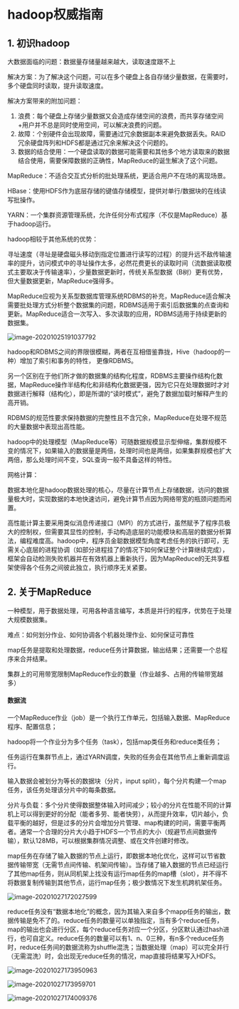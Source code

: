 # hadoop权威指南

## 1. 初识hadoop

大数据面临的问题：数据量存储量越来越大，读取速度跟不上

解决方案：为了解决这个问题，可以在多个硬盘上各自存储少量数据，在需要时，多个硬盘同时读取，提升读取速度。

解决方案带来的附加问题：

1. 浪费：每个硬盘上存储少量数据又会造成存储空间的浪费，而共享存储空间+用户并不总是同时使用空间，可以解决浪费的问题。
2. 故障：个别硬件会出现故障，需要通过冗余数据副本来避免数据丢失。RAID冗余硬盘阵列和HDFS都是通过冗余来解决这个问题的。
3. 数据的结合使用：一个硬盘读取的数据可能需要和其他多个地方读取来的数据结合使用，需要保障数据的正确性，MapReduce的诞生解决了这个问题。



MapReduce：不适合交互式分析的批处理系统，更适合用户不在场的离现场景。



HBase：使用HDFS作为底层存储的键值存储模型，提供对单行/数据块的在线读写批操作。



YARN：一个集群资源管理系统，允许任何分布式程序（不仅是MapReduce）基于hadoop运行。



hadoop相较于其他系统的优势：

寻址速度（寻址是硬盘磁头移动到指定位置进行读写的过程）的提升远不敌传输速率的提升，访问模式中的寻址操作太多，必然花费更长的读取时间（流数据读取模式主要取决于传输速率），少量数据更新时，传统关系型数据（B树）更有优势，但大量数据更新，MapReduce强得多。

MapReduce应视为关系型数据库管理系统RDBMS的补充，MapReduce适合解决需要批处理方式分析整个数据集的问题，RDBMS适用于索引后数据集的点查询和更新。MapReduce适合一次写入、多次读取的应用，RDBMS适用于持续更新的数据集。

![image-20201025191037792](/Users/xuzhang/gitHub/DATA-PM/notebook/handoop权威指南.assets/image-20201025191037792.png)

hadoop和RDBMS之间的界限很模糊，两者在互相借鉴靠拢，Hive（hadoop的一种）增加了索引和事务的特性， 更像RDBMS。

另一个区别在于他们所才做的数据集的结构化程度，RDBMS主要操作结构化数据，MapReduce操作半结构化和非结构化数据更强，因为它只在处理数据时才对数据进行解释（结构化），即是所谓的“读时模式”，避免了数据加载时解释产生的高开销。

RDBMS的规范性要求保持数据的完整性且不含冗余，MapReduce在处理不规范的大量数据中表现出高性能。

hadoop中的处理模型（MapReduce等）可随数据规模显示型伸缩，集群规模不变的情况下，如果输入的数据量是两倍，处理时间也是两倍，如果集群规模也扩大两倍，那么处理时间不变，SQL查询一般不具备这样的特性。

网格计算：

数据本地化是hadoop数据处理的核心，尽量在计算节点上存储数据，访问的数据量极大时，实现数据的本地快速访问，避免计算节点因为网络带宽的瓶颈问题而闲置。

高性能计算主要采用类似消息传递接口（MPI）的方式进行，虽然赋予了程序员极大的控制权，但需要其显性的控制，手动构造底层的功能模块和高层的数据分析算法，编程难度高。hadoop中，程序员金聪数据模型角度考虑任务的执行即可，无需关心底层的进程协调（如部分进程挂了的情况下如何保证整个计算继续完成），框架会自动检测失败机器并在有效机器上重新执行，因为MapReduce的无共享框架使得各个任务之间彼此独立，执行顺序无关紧要。

## 2. 关于MapReduce

一种模型，用于数据处理，可用各种语言编写，本质是并行的程序，优势在于处理大规模数据集。

难点：如何划分作业、如何协调各个机器处理作业、如何保证可靠性

map任务是提取和处理数据，reduce任务计算数据，输出结果；还需要一个总程序来合并结果。

集群上的可用带宽限制MapReduce作业的数量（作业越多、占用的传输带宽越多） 

#### 数据流

一个MapReduce作业（job）是一个执行工作单元，包括输入数据、MapReduce程序、配置信息；

hadoop将一个作业分为多个任务（task），包括map类任务和reduce类任务；

任务运行在集群节点上，通过YARN调度，失败的任务会在其他节点上重新调度运行。

输入数据会被划分为等长的数据块（分片，input split），每个分片构建一个map任务，该任务处理该分片中的每条数据。

分片与负载：多个分片使得数据整体输入时间减少；较小的分片在性能不同的计算机上可以得到更好的分配（能者多劳、能者快劳），从而提升效率，切片越小，负载平衡的越好，但是过多的分片会增加分片管理、map构建的时间，需要平衡两者。通常一个合理的分片大小趋于HDFS一个节点的大小（规避节点间数据传输），默认128MB，可以根据集群情况调整、或在文件创建时修改。

map任务在存储了输入数据的节点上运行，即数据本地化优化，这样可以节省数据传输带宽（无需节点间传输、机架间传输）。当存储了输入数据的节点已经运行了其他map任务，则从同机架上找没有运行map任务的map槽（slot），并不得不将数据复制传输到其他节点，运行map任务；极少数情况下发生机跨机架任务。

![image-20201027172027599](/Users/xuzhang/gitHub/DATA-PM/notebook/handoop权威指南.assets/image-20201027172027599.png)

reduce任务没有“数据本地化”的概念，因为其输入来自多个mapp任务的输出，数据传输是免不了的。reduce任务的数量可以单独指定，当有多个reduce任务，map的输出也会进行分区，每个reduce任务对应一个分区，分区默认通过hash进行，也可自定义。reduce任务的数量可以有1、n、0三种，有n多个reduce任务时，reduce任务间的数据流称为shuffle混洗；当数据处理（map）可以完全并行（无需混洗）时，会出现无reduce任务的情况，map直接将结果写入HDFS。

![image-20201027173950963](/Users/xuzhang/gitHub/DATA-PM/notebook/handoop权威指南.assets/image-20201027173950963.png)

![image-20201027173959701](/Users/xuzhang/gitHub/DATA-PM/notebook/handoop权威指南.assets/image-20201027173959701.png)

![image-20201027174009376](/Users/xuzhang/gitHub/DATA-PM/notebook/handoop权威指南.assets/image-20201027174009376.png)








